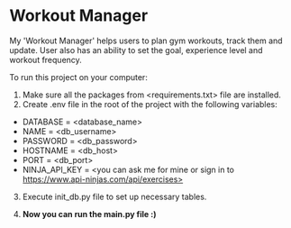 # Workout Manager

My 'Workout Manager' helps users to plan gym workouts, track them and update. User also has an ability to set the goal, experience level and workout frequency.

To run this project on your computer:
1. Make sure all the packages from <requirements.txt> file are installed.
2. Create .env file in the root of the project with the following variables:
* DATABASE = <database_name>
* NAME = <db_username>
* PASSWORD = <db_password>
* HOSTNAME = <db_host>
* PORT = <db_port>
* NINJA_API_KEY = <you can ask me for mine or sign in to https://www.api-ninjas.com/api/exercises>

3. Execute init_db.py file to set up necessary tables.

4. **Now you can run the main.py file :)**